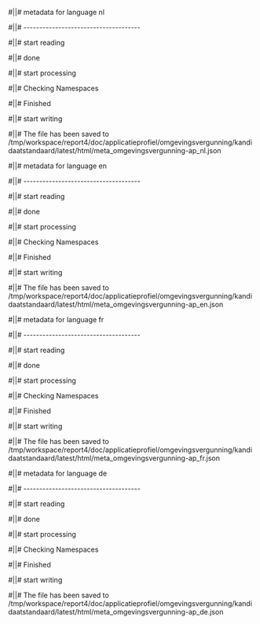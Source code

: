 #||# metadata for language nl   

#||# -------------------------------------  

#||# start reading  

#||# done  

#||# start processing  

#||# Checking Namespaces  

#||# Finished  

#||# start writing  

#||# The file has been saved to /tmp/workspace/report4/doc/applicatieprofiel/omgevingsvergunning/kandidaatstandaard/latest/html/meta_omgevingsvergunning-ap_nl.json  

#||# metadata for language en   

#||# -------------------------------------  

#||# start reading  

#||# done  

#||# start processing  

#||# Checking Namespaces  

#||# Finished  

#||# start writing  

#||# The file has been saved to /tmp/workspace/report4/doc/applicatieprofiel/omgevingsvergunning/kandidaatstandaard/latest/html/meta_omgevingsvergunning-ap_en.json  

#||# metadata for language fr   

#||# -------------------------------------  

#||# start reading  

#||# done  

#||# start processing  

#||# Checking Namespaces  

#||# Finished  

#||# start writing  

#||# The file has been saved to /tmp/workspace/report4/doc/applicatieprofiel/omgevingsvergunning/kandidaatstandaard/latest/html/meta_omgevingsvergunning-ap_fr.json  

#||# metadata for language de   

#||# -------------------------------------  

#||# start reading  

#||# done  

#||# start processing  

#||# Checking Namespaces  

#||# Finished  

#||# start writing  

#||# The file has been saved to /tmp/workspace/report4/doc/applicatieprofiel/omgevingsvergunning/kandidaatstandaard/latest/html/meta_omgevingsvergunning-ap_de.json  

